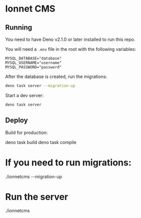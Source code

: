 # Ionnet CMS

## Running

You need to have Deno v2.1.0 or later installed to run this repo.

You will need a `.env` file in the root with the following variables:

```env
MYSQL_DATABASE="database"
MYSQL_USERNAME="username"
MYSQL_PASSWORD="password"
```

After the database is created, run the migrations:
```bash
deno task server --migration-up
```

Start a dev server:
```bash
deno task server
```

## Deploy

Build for production:

deno task build
deno task compile
# If you need to run migrations:
./ionnetcms --migration-up
# Run the server
./ionnetcms
```
